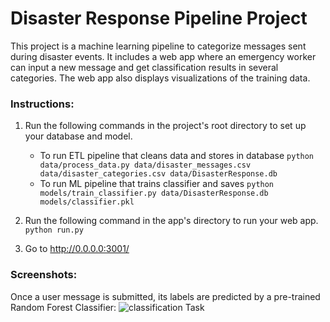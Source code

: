 # Disaster Response Pipeline Project
This project is a machine learning pipeline to categorize messages sent during disaster events. It includes a web app where an emergency worker can input a new message and get classification results in several categories. The web app also displays visualizations of the training data. 

### Instructions:
1. Run the following commands in the project's root directory to set up your database and model.

    - To run ETL pipeline that cleans data and stores in database
        `python data/process_data.py data/disaster_messages.csv data/disaster_categories.csv data/DisasterResponse.db`
    - To run ML pipeline that trains classifier and saves
        `python models/train_classifier.py data/DisasterResponse.db models/classifier.pkl`

2. Run the following command in the app's directory to run your web app.
    `python run.py`

3. Go to http://0.0.0.0:3001/

### Screenshots:
Once a user message is submitted, its labels are predicted by a pre-trained
Random Forest Classifier:
![classification Task](https://raw.githubusercontent.com/claass/udacity_datascientist_projects/tree/master/disaster_response_pipeline_project/screenshots/classification_task.png)
